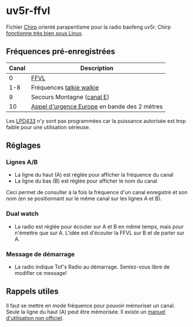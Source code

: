# uv5r-ffvl

Fichier [Chirp](https://chirp.danplanet.com/projects/chirp/wiki/Home) orienté parapentisme pour la radio baofeng uv5r. Chirp [fonctionne très bien sous Linux](https://chirp.danplanet.com/projects/chirp/wiki/Running_Under_Linux).

## Fréquences pré-enregistrées

| Canal   | Description                                                                                                    |
|---------|----------------------------------------------------------------------------------------------------------------|
| 0       | [FFVL](http://pmr446.free.fr/index_vol-libre.htm)                                                              |
| 1-8     | Fréquences [talkie walkie](https://fr.wikipedia.org/wiki/PMR446)                                               |
| 9       | Secours Montagne ([canal E](https://fr.wikipedia.org/wiki/Canal_E_(VHF)))                                      |
| 10      | [Appel d'urgence Europe](https://en.wikipedia.org/wiki/International_distress_frequency) en bande des 2 mètres |

Les [LPD433](https://fr.wikipedia.org/wiki/LPD433) n'y sont pas programmées car la puissance autorisée est trop faible pour une utilisation sérieuse.

## Réglages

### Lignes A/B

* La ligne du haut (A) est réglée pour afficher la fréquence du canal
* La ligne du bas (B) est réglée pour afficher le nom du canal

Ceci permet de consulter à la fois la fréquence d'un canal enregistré et son nom (en se positionnant sur le même canal sur les lignes A et B).

### Dual watch

* La radio est réglée pour écouter sur A et B en même temps, mais pour
  n'émettre que sur A. L'idée est d'écouter la FFVL sur B et de parler sur
  A.

### Message de démarrage

* La radio indique Tof's Radio au démarrage. Sentez-vous libre de modifier
  ce message!

## Rappels utiles

Il faut se mettre en mode fréquence pour pouvoir mémoriser un canal. Seule la ligne du haut (A) peut être mémorisée.
Il existe un [manuel d'utilisation non officiel](https://radiodoc.github.io/uv-5r/).
